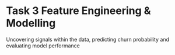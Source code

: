 # Task 3 Feature Engineering & Modelling
Uncovering signals within the data, predicting churn probability and evaluating model performance

